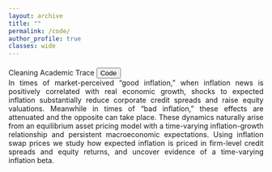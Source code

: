 ```yaml
---
layout: archive
title: ""
permalink: /code/
author_profile: true
classes: wide
---
```



<div style="text-align: justify; margin-bottom: 20px;margin-top: 20px;">
    <div>
       <subtitlecolor style="display: inline; margin-bottom: 0; ">Cleaning Academic Trace</subtitlecolor>
        <button onclick="window.location.href='https://diegobonelli.github.io/files/CV.pdf';" class="custom-button small">Code</button><br>        
    </div>
      <text>
    In times of market-perceived “good inflation,” when inflation news is positively correlated with real economic growth, shocks to expected inflation substantially reduce corporate credit spreads and raise equity valuations. Meanwhile in times of “bad inflation,” these effects are attenuated and the opposite can take place. These dynamics naturally arise from an equilibrium asset pricing model with a time-varying inflation-growth relationship and persistent macroeconomic expectations. Using inflation swap prices we study how expected inflation is priced in firm-level credit spreads and equity returns, and uncover evidence of a time-varying inflation beta.
    </text>
</div>
  

